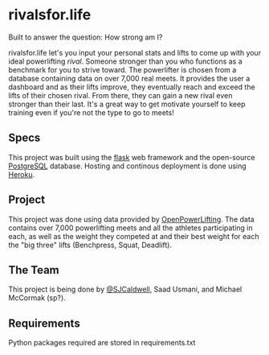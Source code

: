# rivalsfor.life 

Built to answer the question: How strong am I?

rivalsfor.life let's you input your personal stats and lifts to come up with your ideal powerlifting *rival*. Someone stronger than you who functions as a benchmark for you to strive toward. The powerlifter is chosen from a database containing data on over 7,000 real meets. It provides the user a dashboard and as their lifts improve, they eventually reach and exceed the lifts of their chosen rival. From there, they can gain a new rival even stronger than their last. It's a great way to get motivate yourself to keep training even if you're not the type to go to meets!

## Specs

This project was built using the [flask][flaskurl] web framework and the open-source [PostgreSQL][postgresqlurl] database. Hosting and continous deployment is done using [Heroku][herokuurl].

[flaskurl]: http://flask.pocoo.org/ 
[postgresqlurl]: https://www.postgresql.org/
[herokuurl]: https://www.heroku.com/ 
## Project
This project was done using data provided by [OpenPowerLifting][openpowerliftingurl]. The data contains over 7,000 powerlifting meets and all the athletes participating in each, as well as the weight they competed at and their best weight for each the "big three" lifts (Benchpress, Squat, Deadlift). 

[openpowerliftingurl]: http://www.openpowerlifting.org/

## The Team

This project is being done by [@SJCaldwell][sjcaldwell_github], Saad Usmani, and Michael McCormak (sp?).

[sjcaldwell_github]: https://github.com/SJCaldwell

## Requirements 

Python packages required are stored in requirements.txt 

 

 

 
